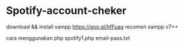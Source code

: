 # Spotify-account-cheker

download && install xampp https://goo.gl/hfFuag recomen xampp v7++

cara menggunakan
php spotify1.php email-pass.txt
